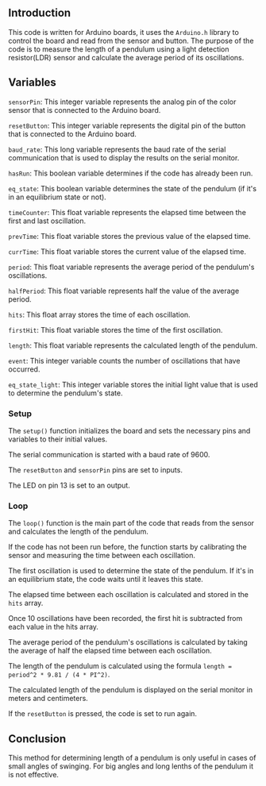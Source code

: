 ## Introduction
This code is written for Arduino boards, it uses the `Arduino.h` library to control the board and read from the sensor and button. The purpose of the code is to measure the length of a pendulum using a light detection resistor(LDR) sensor and calculate the average period of its oscillations.

## Variables
`sensorPin`: This integer variable represents the analog pin of the color sensor that is connected to the Arduino board.

`resetButton`: This integer variable represents the digital pin of the button that is connected to the Arduino board.

`baud_rate`: This long variable represents the baud rate of the serial communication that is used to display the results on the serial monitor.

`hasRun`: This boolean variable determines if the code has already been run.

`eq_state`: This boolean variable determines the state of the pendulum (if it's in an equilibrium state or not).

`timeCounter`: This float variable represents the elapsed time between the first and last oscillation.

`prevTime`: This float variable stores the previous value of the elapsed time.

`currTime`: This float variable stores the current value of the elapsed time.

`period`: This float variable represents the average period of the pendulum's oscillations.

`halfPeriod`: This float variable represents half the value of the average period.

`hits`: This float array stores the time of each oscillation.

`firstHit`: This float variable stores the time of the first oscillation.

`length`: This float variable represents the calculated length of the pendulum.

`event`: This integer variable counts the number of oscillations that have occurred.

`eq_state_light`: This integer variable stores the initial light value that is used to determine the pendulum's state.

### Setup
The `setup()` function initializes the board and sets the necessary pins and variables to their initial values.

The serial communication is started with a baud rate of 9600.

The `resetButton` and `sensorPin` pins are set to inputs.

The LED on pin 13 is set to an output.

### Loop
The `loop()` function is the main part of the code that reads from the sensor and calculates the length of the pendulum.

If the code has not been run before, the function starts by calibrating the sensor and measuring the time between each oscillation.

The first oscillation is used to determine the state of the pendulum. If it's in an equilibrium state, the code waits until it leaves this state.

The elapsed time between each oscillation is calculated and stored in the `hits` array.

Once 10 oscillations have been recorded, the first hit is subtracted from each value in the hits array.

The average period of the pendulum's oscillations is calculated by taking the average of half the elapsed time between each oscillation.

The length of the pendulum is calculated using the formula `length = period^2 * 9.81 / (4 * PI^2)`.

The calculated length of the pendulum is displayed on the serial monitor in meters and centimeters.

If the `resetButton` is pressed, the code is set to run again.

## Conclusion
This method for determining length of a pendulum is only useful in cases of small angles of swinging. For big angles and long lenths of the pendulum it is not effective.
